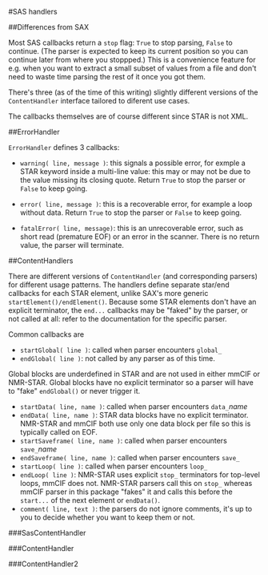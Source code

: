 #SAS handlers

##Differences from SAX

Most SAS callbacks return a ``stop`` flag: ``True`` to stop parsing, ``False`` to continue.
(The parser is expected to keep its current position so you can continue later from where
you stoppped.) This is a convenience feature for e.g. when you want to extract a small
subset of values from a file and don't need to waste time parsing the rest of it once you
got them.

There's three (as of the time of this writing) slightly different versions of the
``ContentHandler`` interface tailored to diferent use cases.

The callbacks themselves are of course different since STAR is not XML.

##ErrorHandler

``ErrorHandler`` defines 3 callbacks:

  * ``warning( line, message )``: this signals a possible error, for exmple a STAR keyword 
    inside a multi-line value: this may or may not be due to the value missing its closing quote.
    Return ``True`` to stop the parser or ``False`` to keep going.

  * ``error( line, message )``: this is a recoverable error, for example a loop without data. 
    Return ``True`` to stop the parser or ``False`` to keep going.

  * ``fatalError( line, message)``: this is an unrecoverable error, such as short read (premature
    EOF) or an error in the scanner. There is no return value, the parser will terminate.

##ContentHandlers

There are different versions of ``ContentHandler`` (and corresponding parsers) for different
usage patterns. The handlers define separate star/end callbacks for each STAR element, unlike
SAX's more generic ``startElement()/endElement()``. Because some STAR elements don't have an
explicit terminator, the ``end...`` callbacks may be "faked" by the parser, or not called at
all: refer to the documentation for the specific parser.

Common callbacks are

  * ``startGlobal( line )``: called when parser encounters ``global_``
  * ``endGlobal( line )``: not called by any parser as of this time.

Global blocks are underdefined in STAR and are not used in either mmCIF or NMR-STAR. Global
blocks have no explicit terminator so a parser will have to "fake" ``endGlobal()`` or never
trigger it.

  * ``startData( line, name )``: called when parser encounters ``data_``*name*
  * ``endData( line, name )``: STAR data blocks have no explicit terminator. NMR-STAR and
   mmCIF both use only one data block per file so this is typically called on EOF.
  * ``startSaveframe( line, name )``: called when parser encounters ``save_``*name*
  * ``endSaveframe( line, name )``: called when parser encounters ``save_``
  * ``startLoop( line )``: called when parser encounters ``loop_``
  * ``endLoop( line )``: NMR-STAR uses explicit ``stop_`` terminators for top-level loops,
   mmCIF does not. NMR-STAR parsers call this on ``stop_`` whereas mmCIF parser in this 
   package "fakes" it and calls this before the ``start...`` of the next element or ``endData()``.
  * ``comment( line, text )``: the parsers do not ignore comments, it's up to you to decide
   whether you want to keep them or not.

###SasContentHandler

###ContentHandler

###ContentHandler2
